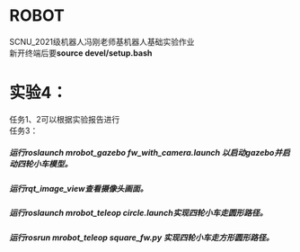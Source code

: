 # ROBOT
SCNU_2021级机器人冯刚老师基机器人基础实验作业  
新开终端后要**source devel/setup.bash**   
# 实验4：  
任务1、2可以根据实验报告进行  
任务3：
##### 运行roslaunch mrobot_gazebo fw_with_camera.launch 以启动gazebo并启动四轮小车模型。  
##### 运行rqt_image_view查看摄像头画面。  
##### 运行roslaunch mrobot_teleop circle.launch实现四轮小车走圆形路径。
##### 运行rosrun  mrobot_teleop square_fw.py 实现四轮小车走方形圆形路径。
      
